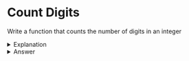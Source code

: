 # Count Digits
Write a function that counts the number of digits in an integer

<details>
<summary>Explanation</summary>
<br>
</details>


<details>
<summary>Answer</summary>
<br>

``` c
int countDigit(int nVal){
	int count = 0;

	if (nVal == 0) {
		count = 1;
	}

	while(nVal !=0){
		count++;
		nVal /= 10;
	}

	return count;
}
```

</details>